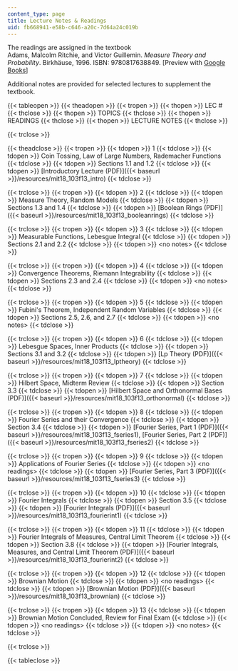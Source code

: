 ```yaml
---
content_type: page
title: Lecture Notes & Readings
uid: fb668941-e58b-c646-a20c-7d64a24c019b
---
```


The readings are assigned in the textbook  
Adams, Malcolm Ritchie, and Victor Guillemin. _Measure Theory and Probability_. Birkhäuse, 1996. ISBN: 9780817638849. \[Preview with [Google Books](http://books.google.com/books?id=LFgcCbJ9BccC&pg=PAfrontcover)\]

Additional notes are provided for selected lectures to supplement the textbook.

{{< tableopen >}}
{{< theadopen >}}
{{< tropen >}}
{{< thopen >}}
LEC #
{{< thclose >}}
{{< thopen >}}
TOPICS
{{< thclose >}}
{{< thopen >}}
READINGS
{{< thclose >}}
{{< thopen >}}
LECTURE NOTES
{{< thclose >}}

{{< trclose >}}

{{< theadclose >}}
{{< tropen >}}
{{< tdopen >}}
1
{{< tdclose >}}
{{< tdopen >}}
Coin Tossing, Law of Large Numbers, Rademacher Functions
{{< tdclose >}}
{{< tdopen >}}
Sections 1.1 and 1.2
{{< tdclose >}}
{{< tdopen >}}
[Introductory Lecture (PDF)]({{< baseurl >}}/resources/mit18_103f13_intro)
{{< tdclose >}}

{{< trclose >}}
{{< tropen >}}
{{< tdopen >}}
2
{{< tdclose >}}
{{< tdopen >}}
Measure Theory, Random Models
{{< tdclose >}}
{{< tdopen >}}
Sections 1.3 and 1.4
{{< tdclose >}}
{{< tdopen >}}
[Boolean Rings (PDF)]({{< baseurl >}}/resources/mit18_103f13_booleanrings)
{{< tdclose >}}

{{< trclose >}}
{{< tropen >}}
{{< tdopen >}}
3
{{< tdclose >}}
{{< tdopen >}}
Measurable Functions, Lebesgue Integral
{{< tdclose >}}
{{< tdopen >}}
Sections 2.1 and 2.2
{{< tdclose >}}
{{< tdopen >}}
\<no notes>
{{< tdclose >}}

{{< trclose >}}
{{< tropen >}}
{{< tdopen >}}
4
{{< tdclose >}}
{{< tdopen >}}
Convergence Theorems, Riemann Integrability
{{< tdclose >}}
{{< tdopen >}}
Sections 2.3 and 2.4
{{< tdclose >}}
{{< tdopen >}}
\<no notes>
{{< tdclose >}}

{{< trclose >}}
{{< tropen >}}
{{< tdopen >}}
5
{{< tdclose >}}
{{< tdopen >}}
Fubini's Theorem, Independent Random Variables
{{< tdclose >}}
{{< tdopen >}}
Sections 2.5, 2.6, and 2.7
{{< tdclose >}}
{{< tdopen >}}
\<no notes>
{{< tdclose >}}

{{< trclose >}}
{{< tropen >}}
{{< tdopen >}}
6
{{< tdclose >}}
{{< tdopen >}}
Lebesgue Spaces, Inner Products
{{< tdclose >}}
{{< tdopen >}}
Sections 3.1 and 3.2
{{< tdclose >}}
{{< tdopen >}}
[Lp Theory (PDF)]({{< baseurl >}}/resources/mit18_103f13_lptheory)
{{< tdclose >}}

{{< trclose >}}
{{< tropen >}}
{{< tdopen >}}
7
{{< tdclose >}}
{{< tdopen >}}
Hilbert Space, Midterm Review
{{< tdclose >}}
{{< tdopen >}}
Section 3.3
{{< tdclose >}}
{{< tdopen >}}
[Hilbert Space and Orthonormal Bases (PDF)]({{< baseurl >}}/resources/mit18_103f13_orthonormal)
{{< tdclose >}}

{{< trclose >}}
{{< tropen >}}
{{< tdopen >}}
8
{{< tdclose >}}
{{< tdopen >}}
Fourier Series and their Convergence
{{< tdclose >}}
{{< tdopen >}}
Section 3.4
{{< tdclose >}}
{{< tdopen >}}
[Fourier Series, Part 1 (PDF)]({{< baseurl >}}/resources/mit18_103f13_fseries1), [Fourier Series, Part 2 (PDF)]({{< baseurl >}}/resources/mit18_103f13_fseries2)
{{< tdclose >}}

{{< trclose >}}
{{< tropen >}}
{{< tdopen >}}
9
{{< tdclose >}}
{{< tdopen >}}
Applications of Fourier Series
{{< tdclose >}}
{{< tdopen >}}
\<no readings>
{{< tdclose >}}
{{< tdopen >}}
[Fourier Series, Part 3 (PDF)]({{< baseurl >}}/resources/mit18_103f13_fseries3)
{{< tdclose >}}

{{< trclose >}}
{{< tropen >}}
{{< tdopen >}}
10
{{< tdclose >}}
{{< tdopen >}}
Fourier Integrals
{{< tdclose >}}
{{< tdopen >}}
Section 3.5
{{< tdclose >}}
{{< tdopen >}}
[Fourier Integrals (PDF)]({{< baseurl >}}/resources/mit18_103f13_fourierint1)
{{< tdclose >}}

{{< trclose >}}
{{< tropen >}}
{{< tdopen >}}
11
{{< tdclose >}}
{{< tdopen >}}
Fourier Integrals of Measures, Central Limit Theorem
{{< tdclose >}}
{{< tdopen >}}
Section 3.8
{{< tdclose >}}
{{< tdopen >}}
[Fourier Integrals, Measures, and Central Limit Theorem (PDF)]({{< baseurl >}}/resources/mit18_103f13_fourierint2)
{{< tdclose >}}

{{< trclose >}}
{{< tropen >}}
{{< tdopen >}}
12
{{< tdclose >}}
{{< tdopen >}}
Brownian Motion
{{< tdclose >}}
{{< tdopen >}}
\<no readings>
{{< tdclose >}}
{{< tdopen >}}
[Brownian Motion (PDF)]({{< baseurl >}}/resources/mit18_103f13_brownian)
{{< tdclose >}}

{{< trclose >}}
{{< tropen >}}
{{< tdopen >}}
13
{{< tdclose >}}
{{< tdopen >}}
Brownian Motion Concluded, Review for Final Exam
{{< tdclose >}}
{{< tdopen >}}
\<no readings>
{{< tdclose >}}
{{< tdopen >}}
\<no notes>
{{< tdclose >}}

{{< trclose >}}

{{< tableclose >}}
